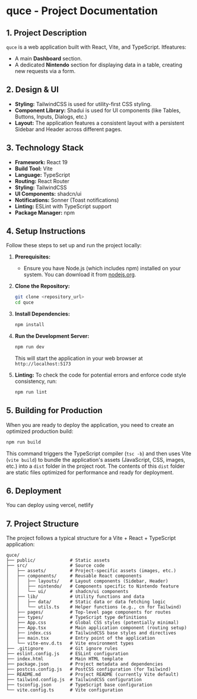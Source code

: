 # quce - Project Documentation

## 1. Project Description

`quce` is a web application built with React, Vite, and TypeScript. Itfeatures:

*   A main **Dashboard** section.
*   A dedicated **Nintendo** section for displaying data in a table, creating new requests via a form.


## 2. Design & UI

*   **Styling:** TailwindCSS is used for utility-first CSS styling.
*   **Component Library:** Shadui is used for UI components (like Tables, Buttons, Inputs, Dialogs, etc.)
*   **Layout:** The application features a consistent layout with a persistent Sidebar and Header across different pages.

## 3. Technology Stack

*   **Framework:** React 19
*   **Build Tool:** Vite
*   **Language:** TypeScript
*   **Routing:** React Router
*   **Styling:** TailwindCSS
*   **UI Components:** shadcn/ui 
*   **Notifications:** Sonner (Toast notifications)
*   **Linting:** ESLint with TypeScript support
*   **Package Manager:** npm 

## 4. Setup Instructions

Follow these steps to set up and run the project locally:

1.  **Prerequisites:**
    *   Ensure you have Node.js (which includes npm) installed on your system. You can download it from [nodejs.org](https://nodejs.org/).

2.  **Clone the Repository:**
    ```bash
    git clone <repository_url>
    cd quce
    ```

3.  **Install Dependencies:**
    ```bash
    npm install
    ```

4.  **Run the Development Server:**
    ```bash
    npm run dev
    ```
    This will start the application in your web browser at `http://localhost:5173` 

5.  **Linting:**
    To check the code for potential errors and enforce code style consistency, run:
    ```bash
    npm run lint
    ```

## 5. Building for Production

When you are ready to deploy the application, you need to create an optimized production build:

```bash
npm run build
```

This command triggers the TypeScript compiler (`tsc -b`) and then uses Vite (`vite build`) to bundle the application's assets (JavaScript, CSS, images, etc.) into a `dist` folder in the project root. The contents of this `dist` folder are static files optimized for performance and ready for deployment.

## 6. Deployment

You can deploy using vercel, netlify

## 7. Project Structure

The project follows a typical structure for a Vite + React + TypeScript application:

```
quce/
├── public/             # Static assets
├── src/                # Source code
│   ├── assets/         # Project-specific assets (images, etc.)
│   ├── components/     # Reusable React components
│   │   ├── layouts/    # Layout components (Sidebar, Header)
│   │   ├── nintendo/   # Components specific to Nintendo feature
│   │   └── ui/         # shadcn/ui components
│   ├── lib/            # Utility functions and data
│   │   ├── data/       # Static data or data fetching logic
│   │   └── utils.ts    # Helper functions (e.g., cn for Tailwind)
│   ├── pages/          # Top-level page components for routes
│   ├── types/          # TypeScript type definitions
│   ├── App.css         # Global CSS styles (potentially minimal)
│   ├── App.tsx         # Main application component (routing setup)
│   ├── index.css       # TailwindCSS base styles and directives
│   ├── main.tsx        # Entry point of the application
│   └── vite-env.d.ts   # Vite environment types
├── .gitignore          # Git ignore rules
├── eslint.config.js    # ESLint configuration
├── index.html          # Main HTML template
├── package.json        # Project metadata and dependencies
├── postcss.config.js   # PostCSS configuration (for Tailwind)
├── README.md           # Project README (currently Vite default)
├── tailwind.config.js  # TailwindCSS configuration
├── tsconfig.json       # TypeScript base configuration
└── vite.config.ts      # Vite configuration
```
